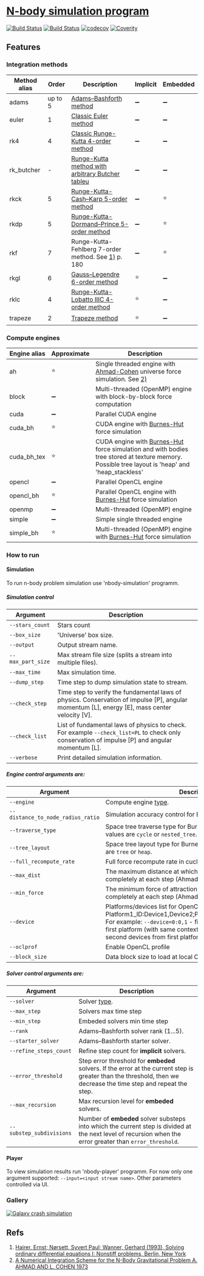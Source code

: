 # [N-body simulation program](https://en.wikipedia.org/wiki/N-body_simulation)
[![Build Status](https://travis-ci.org/drons/nbody.svg?branch=master)](https://travis-ci.org/drons/nbody)
[![Build Status](https://ci.appveyor.com/api/projects/status/vvttxq12cd39e81g/branch/master?svg=true)](https://ci.appveyor.com/project/drons/nbody/branch/master)
[![codecov](https://codecov.io/gh/drons/nbody/branch/master/graph/badge.svg)](https://codecov.io/gh/drons/nbody)
[![Coverity](https://scan.coverity.com/projects/9436/badge.svg)](https://scan.coverity.com/projects/drons-nbody)


## Features
### Integration methods
Method alias | Order | Description | Implicit | Embedded
-------------|-------|-------------|----------|----------
adams | up to 5 | [Adams–Bashforth method](https://en.wikipedia.org/wiki/Linear_multistep_method#Adams%E2%80%93Bashforth_methods) |  :heavy_minus_sign: |  :heavy_minus_sign:
euler | 1 | [Classic Euler method](https://en.wikipedia.org/wiki/Euler_method) |  :heavy_minus_sign: |  :heavy_minus_sign:
rk4 | 4 | [Classic Runge-Kutta 4-order method](https://en.wikipedia.org/wiki/List_of_Runge%E2%80%93Kutta_methods#Classic_fourth-order_method) |  :heavy_minus_sign: |  :heavy_minus_sign:
rk_butcher | - | [Runge-Kutta method with arbitrary Butcher tableu](https://en.wikipedia.org/wiki/Runge%E2%80%93Kutta_methods) |  :heavy_minus_sign: |  :heavy_minus_sign:
rkck | 5 | [Runge-Kutta-Cash–Karp 5-order method](https://en.wikipedia.org/wiki/Cash%E2%80%93Karp_method) |  :heavy_minus_sign: |  :star:
rkdp | 5 | [Runge-Kutta-Dormand–Prince 5-order method](https://en.wikipedia.org/wiki/Dormand%E2%80%93Prince_method) |  :heavy_minus_sign: |  :star:
rkf | 7 | Runge-Kutta-Fehlberg 7-order method. See [1)](README.md#refs) p. 180 |  :heavy_minus_sign: |  :star:
rkgl | 6 | [Gauss–Legendre 6-order method](https://en.wikipedia.org/wiki/List_of_Runge%E2%80%93Kutta_methods#Gauss%E2%80%93Legendre_methods) |  :star: |  :heavy_minus_sign:
rklc | 4 | [Runge-Kutta-Lobatto IIIC 4-order method](https://en.wikipedia.org/wiki/List_of_Runge%E2%80%93Kutta_methods#Lobatto_IIIC_methods) |  :star: |  :heavy_minus_sign:
trapeze | 2 | [Trapeze method](https://en.wikipedia.org/wiki/Runge%E2%80%93Kutta_methods) |  :star: |  :heavy_minus_sign:


### Compute engines
Engine alias | Approximate | Description
-------------|-------------|-------------
ah | :star:  | Single threaded engine with [Ahmad-Cohen](https://www.astronomyclub.xyz/time-steps/ahmadcohen-method.html) universe force simulation. See [2)](README.md#refs)
block |  :heavy_minus_sign: | Multi-threaded (OpenMP) engine with block-by-block force computation
cuda | :heavy_minus_sign:  | Parallel CUDA engine
cuda_bh |:star:  | CUDA engine with [Burnes-Hut](https://en.wikipedia.org/wiki/Barnes%E2%80%93Hut_simulation) force simulation
cuda_bh_tex |:star:  | CUDA engine with [Burnes-Hut](https://en.wikipedia.org/wiki/Barnes%E2%80%93Hut_simulation) force simulation and with bodies tree stored at texture memory. Possible tree layout is 'heap' and 'heap_stackless'
opencl |  :heavy_minus_sign:  | Parallel OpenCL engine
opencl_bh |  :star:  | Parallel OpenCL engine with [Burnes-Hut](https://en.wikipedia.org/wiki/Barnes%E2%80%93Hut_simulation) force simulation
openmp |  :heavy_minus_sign:  | Multi-threaded (OpenMP) engine
simple |  :heavy_minus_sign:  | Simple single threaded engine
simple_bh |  :star:  | Multi-threaded (OpenMP) engine with [Burnes-Hut](https://en.wikipedia.org/wiki/Barnes%E2%80%93Hut_simulation) force simulation

### How to run
#### Simulation
To run n-body problem simulation use 'nbody-simulation' programm.

##### Simulation control
Argument | Description
---------|-------------
`--stars_count` | Stars count
`--box_size` | 'Universe' box size.
`--output` | Output stream name.
`--max_part_size` | Max stream file size (splits a stream into multiple files).
`--max_time` | Max simulation time.
`--dump_step` | Time step to dump simulation state to stream.
`--check_step` | Time step to verify the fundamental laws of physics. Conservation of impulse [P], angular momentum [L], energy [E], mass center velocity [V].
`--check_list` | List of fundamental laws of physics to check. For example `--check_list=PL` to check only conservation of impulse [P] and angular momentum [L].
`--verbose` | Print detailed simulation information.

##### Engine control arguments are:

Argument | Description
---------|-------------
`--engine` | Compute engine [type](#compute-engines).
`--distance_to_node_radius_ratio` | Simulation accuracy control for Burnes-Hut engines.
`--traverse_type` | Space tree traverse type for Burnes-Hut engine. Possible values are `cycle` or `nested_tree`.
`--tree_layout` | Space tree layout type for Burnes-Hut engine. Possible values are `tree` or `heap`.
`--full_recompute_rate` | Full force recompute rate in cucles (Ahmad-Cohen engine).
`--max_dist` | The maximum distance at which the force is calculated completely at each step  (Ahmad-Cohen engine).
`--min_force` | The minimum force of attraction at which it is calculated completely at each step (Ahmad-Cohen engine).
`--device` | Platforms/devices list for OpenCL based engines. Format: Platform1_ID:Device1,Device2;Platform2_ID:Device1,Device2... For example:  `--device=0:0,1` - first and second devices from first platform (with same context), `--device=0:0;0:1` - first and second devices from first platform (with separate contexts)
`--oclprof` | Enable OpenCL profile
`--block_size` | Data block size to load at local OpenCL/CUDA memory

##### Solver control arguments are:

Argument | Description
---------|-------------
`--solver` | Solver [type](#integration-methods).
`--max_step`| Solvers max time step
`--min_step`| Embeded solvers min time step
`--rank`   | Adams–Bashforth solver rank (1...5).
`--starter_solver`   | Adams–Bashforth starter solver.
`--refine_steps_count` | Refine step count for __implicit__ solvers.
`--error_threshold` | Step error threshold for __embeded__ solvers. If the error at the current step is greater than the threshold, then we decrease the time step and repeat the step.
`--max_recursion`   | Max recursion level for __embeded__ solvers.
`--substep_subdivisions` | Number of __embeded__ solver substeps into which the current step is divided at the next level of recursion when the error greater than `error_threshold`.

#### Player
To view simulation results run 'nbody-player' programm.
For now only one argument supported: `--input=<input stream name>`.
Other parameters controlled via UI.

### Gallery

[![Galaxy crash simulation](http://img.youtube.com/vi/AYzgTC0qqV0/0.jpg)](https://www.youtube.com/watch?v=AYzgTC0qqV0 "Galaxy crash simulation")


## Refs
1) [Hairer, Ernst; Nørsett, Syvert Paul; Wanner, Gerhard (1993), Solving ordinary differential equations I: Nonstiff problems, Berlin, New York](http://www.hds.bme.hu/~fhegedus/00%20-%20Numerics/B1993%20Solving%20Ordinary%20Differential%20Equations%20I%20-%20Nonstiff%20Problems.pdf)
2) [A Numerical Integration Scheme  for the N-Body Gravitational Problem	A. AHMAD AND L. COHEN 1973](https://courses.physics.ucsd.edu/2016/Winter/physics141/Lectures/Lecture8/AhmadCohen.pdf)
